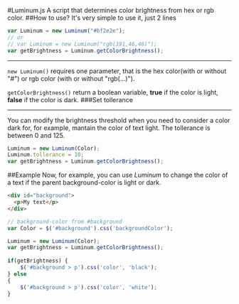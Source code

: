 #Luminum.js
A script that determines color brightness from hex or rgb color.
##How to use?
It's very simple to use it, just 2 lines
```js
var Luminum = new Luminum("#bf2e2e");
// or
// var Luminum = new Luminum("rgb(191,46,46)");
var getBrightness = Luminum.getColorBrightness();
```
___
<code>new Luminum()</code> requires one parameter, that is the hex color(with or without "#") or rgb color (with or without "rgb(...)").

<code>getColorBrightness()</code> return a boolean variable, <b>true</b> if the color is light, <b>false</b> if the color is dark.
###Set tollerance
___
You can modify the brightness threshold when you need to consider a color dark for, for example, mantain the color of text light. The tollerance is between 0 and 125.

```js
Luminum = new Luminum(Color);
Luminum.tollerance = 10;
var getBrightness = Luminum.getColorBrightness();
```
##Example
Now, for example, you can use <i>Luminum</i> to change the color of a text if the parent background-color is light or dark.
```html
<div id="background">
  <p>My text</p>
</div>
```
```js
// background-color from #background
var Color = $('#background').css('backgroundColor');

Luminum = new Luminum(Color);
var getBrightness = Luminum.getColorBrightness();
  
if(getBrightness) {
	$('#background > p').css('color', 'black');
} else 
{
	$('#background > p').css('color', 'white');
}	
```

